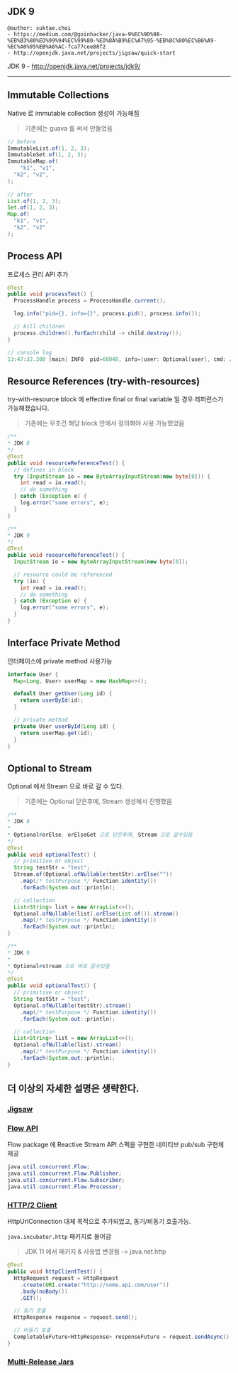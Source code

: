 ## JDK 9

```
@author: suktae.choi
- https://medium.com/@goinhacker/java-9%EC%9D%98-%EB%B3%80%ED%99%94%EC%99%80-%ED%8A%B9%EC%A7%95-%EB%8C%80%EC%B6%A9-%EC%A0%95%EB%A6%AC-fca77cee88f2
- http://openjdk.java.net/projects/jigsaw/quick-start
```

JDK 9 - http://openjdk.java.net/projects/jdk9/

***

## Immutable Collections

Native 로 immutable collection 생성이 가능해짐

> 기존에는 guava 를 써서 만들었음

```java
// before
ImmutableList.of(1, 2, 3);
ImmutableSet.of(1, 2, 3);
ImmutableMap.of(
	"k1", "v1",
  "k2", "v2",
);
  
// after
List.of(1, 2, 3);
Set.of(1, 2, 3);
Map.of(
  "k1", "v1",
  "k2", "v2"
);
```

## Process API

프로세스 관리 API 추가

```java
@Test
public void processTest() {
  ProcessHandle process = ProcessHandle.current();

  log.info("pid={}, info={}", process.pid(), process.info());

  // kill children
  process.children().forEach(child -> child.destroy());
}

// console log
13:47:32.300 [main] INFO  pid=68048, info=[user: Optional[user], cmd: /Users/user/.sdkman/candidates/java/11.0.6.hs-adpt/bin/java, args: [-ea, -Didea.test.cyclic.buffer.size=8388608, -javaagent:/Applications/IntelliJ IDEA.app/Contents/lib/idea_rt.jar=60474:/Applications/IntelliJ IDEA.app/Contents/bin, -Dfile.encoding=UTF-8, -classpath, /Applications/IntelliJ IDEA.app/Contents/lib/idea_rt.jar:/Applications/IntelliJ IDEA.app/Contents/plugins/junit/lib/junit5-rt.jar, -ideVersion5, -junit5, com.naver.metis.core.web.rest.ApiErrorResponseTest,processTest], startTime: Optional[2020-04-01T04:47:31.090Z], totalTime: Optional[PT1.672758S]]
```

## Resource References (try-with-resources)

try-with-resource block 에 effective final or final variable 일 경우 레퍼런스가 가능해졌습니다.

> 기존에는 무조건 해당 block 안에서 정의해야 사용 가능했었음

```java
/**
* JDK 8
*/
@Test
public void resourceReferenceTest() {
  // defines in block
  try (InputStream io = new ByteArrayInputStream(new byte[0])) {
    int read = io.read();
    // do something
  } catch (Exception e) {
    log.error("some errors", e);
  }
}

/**
* JDK 9
*/
@Test
public void resourceReferenceTest() {
  InputStream io = new ByteArrayInputStream(new byte[0]);

  // resource could be referenced
  try (io) {
    int read = io.read();
    // do something
  } catch (Exception e) {
    log.error("some errors", e);
  }
}
```

## Interface Private Method

인터페이스에 private method 사용가능

```java
interface User {
  Map<Long, User> userMap = new HashMap<>();

  default User getUser(Long id) {
    return userById(id);
  }

  // private method
  private User userById(Long id) {
    return userMap.get(id);
  }
}
```

## Optional to Stream

Optional 에서 Stream 으로 바로 갈 수 있다.

> 기존에는 Optional 닫은후에, Stream 생성해서 진행했음

```java
/**
* JDK 8
*
* Optional#orElse, orElseGet 으로 닫은후에, Stream 으로 갈수있음
*/
@Test
public void optionalTest() {
  // primitive or object
  String testStr = "test";
  Stream.of(Optional.ofNullable(testStr).orElse(""))
    .map(/* testPurpose */ Function.identity())
    .forEach(System.out::println);

  // collection
  List<String> list = new ArrayList<>();
  Optional.ofNullable(list).orElse(List.of()).stream()
    .map(/* testPurpose */ Function.identity())
    .forEach(System.out::println);
}

/**
* JDK 9
*
* Optional#stream 으로 바로 갈수있음
*/
@Test
public void optionalTest() {
  // primitive or object
  String testStr = "test";
  Optional.ofNullable(testStr).stream()
    .map(/* testPurpose */ Function.identity())
    .forEach(System.out::println);

  // collection
  List<String> list = new ArrayList<>();
  Optional.ofNullable(list).stream()
    .map(/* testPurpose */ Function.identity())
    .forEach(System.out::println);
}
```

## 더 이상의 자세한 설명은 생략한다.

### [Jigsaw](https://greatkim91.tistory.com/197)

### [Flow API](https://www.hascode.com/2018/01/reactive-streams-java-9-flow-api-rxjava-and-reactor-examples/)

Flow package 에 Reactive Stream API 스펙을 구현한 네이티브 pub/sub 구현체 제공

```java
java.util.concurrent.Flow;
java.util.concurrent.Flow.Publisher;
java.util.concurrent.Flow.Subscriber;
java.util.concurrent.Flow.Processor;
```

### [HTTP/2 Client](https://www.baeldung.com/java-9-http-client)

HttpUrlConnection 대체 목적으로 추가되었고, 동기/비동기 호출가능.

 `java.incubator.http` 패키지로 들어감

> JDK 11 에서 패키지 & 사용법 변경됨 -> java.net.http

```java
@Test
public void httpClientTest() {
  HttpRequest request = HttpRequest
    .create(URI.create("http://some.api.com/user"))
    .body(noBody())
    .GET();

  // 동기 호출
  HttpResponse response = request.send();

  // 비동기 호출
  CompletableFuture<HttpResponse> responseFuture = request.sendAsync();
}
```

### [Multi-Release Jars](https://www.baeldung.com/java-multi-release-jar)

### 